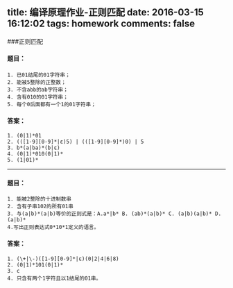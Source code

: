 title: 编译原理作业-正则匹配
date: 2016-03-15 16:12:02
tags: homework
comments: false
---
###正则匹配

#### 题目：
```
1. 已01结尾的01字符串；
2. 能被5整除的正整数；
3. 不含abb的ab字符串；
4. 含有010的01字符串；
5. 每个0后面都有一个1的01字符串；
```
<!--more-->

#### 答案：
```
1. (0|1)*01
2. (([1-9][0-9]*|ε)5) | (([1-9][0-9]*)0) | 5
3. b*(a|ba)*(b|ε)
4. (0|1)*010(0|1)*
5. (1|01)*
```

---
#### 题目：
```
1. 能被2整除的十进制数串
2. 含有子串102的所有01串
3. 与(a|b)*(a|b)等价的正则式是：A.a*|b* B. (ab)*(a|b)* C. (a|b)(a|b)* D. (a|b)*
4.写出正则表达式0*10*1定义的语言。
```
#### 答案：
```
1. (\+|\-)([1-9][0-9]*|ε)(0|2|4|6|8)
2. (0|1)*101(0|1)*
3. c
4. 只含有两个1字符且以1结尾的01串。
```